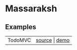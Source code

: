 # Massaraksh

## Examples

<table>
  <tbody>
    <tr>
      <td>TodoMVC</td>
      <td>
	    <a href=./examples/TodoMVC/Main.hs target=_blank>source</a> |
		<a href=https://lagunoff.github.io/massaraksh-todomvc.jsexe/ target=_blank>demo<a>
	  </td>
    </tr>
  </tbody>
</table>




